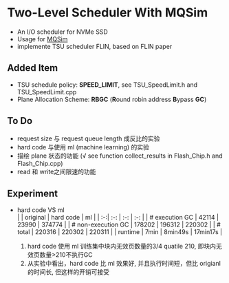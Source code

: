 # Two-Level Scheduler With MQSim
- An I/O scheduler for NVMe SSD     
- Usage for [MQSim](https://github.com/CMU-SAFARI/MQSim)      
- implemente TSU scheduler FLIN, based on FLIN paper

## Added Item
- TSU schedule policy: **SPEED_LIMIT**, see TSU_SpeedLimit.h and TSU_SpeedLimit.cpp   
- Plane Allocation Scheme: **RBGC** (**R**ound robin address **B**ypass **GC**)

## To Do
- request size 与 request queue length 成反比的实验     
- hard code 与使用 ml (machine learning) 的实验     
- 描绘 plane 状态的功能 (√ see function collect_results in Flash_Chip.h and Flash_Chip.cpp)    
- read 和 write之间限速的功能

## Experiment
- hard code VS ml  
    | | original | hard code | ml |
    | :-:| :-: | :-: | :-: |
    | # execution GC  | 42114 | 23990 | 374774 |
    | # non-execution GC | 178202 | 196312 | 220302 |
    | # total | 220316 | 220302 | 220311 |
    | runtime | 7min | 8min49s | 17min17s |

    1. hard code 使用 ml 训练集中块内无效页数量的3/4 quatile 210, 即块内无效页数量>210不执行GC
    2. 从实验中看出，hard code 比 ml 效果好, 并且执行时间短，但比 origianl 的时间长, 但这样的开销可接受
